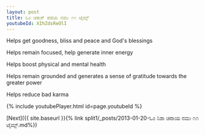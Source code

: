 ```yaml
---
layout: post
title: ಓಂ ಚತುಶ್ ಪಡಯ ನಮಃ ೧೧ ಟೈಮ್ಸ್
youtubeId: XIhZdsReOlI
---
```

 
 
Helps get goodness, bliss and peace and God's blessings
 
Helps remain focused, help generate inner energy 
 
Helps boost physical and mental health 
 
Helps remain grounded and generates a sense of gratitude towards the greater power 
 
Helps reduce bad karma
 
 
 
 


{% include youtubePlayer.html id=page.youtubeId %}
 
[Next]({{ site.baseurl }}{% link  split1/_posts/2013-01-20-ಓಂ ನಿಶಾ ಚರಾಯ ನಮಃ ೧೧ ಟೈಮ್ಸ್.md%})
 
